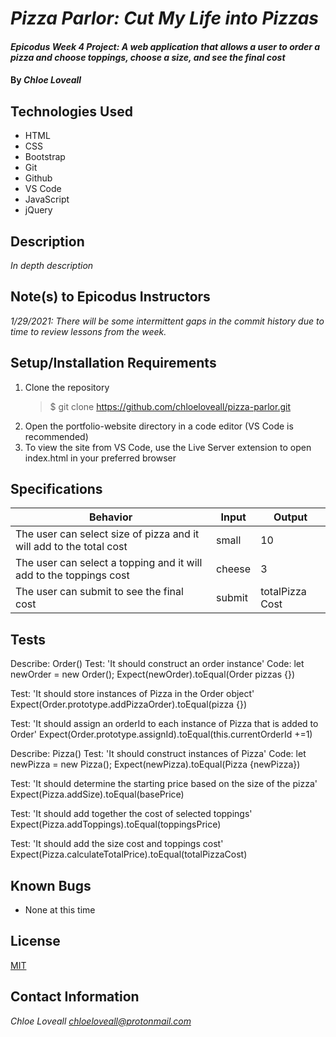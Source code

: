 # _Pizza Parlor: Cut My Life into Pizzas_

#### _Epicodus Week 4 Project: A web application that allows a user to order a pizza and choose toppings, choose a size, and see the final cost_

#### By _**Chloe Loveall**_

## Technologies Used

* HTML
* CSS
* Bootstrap
* Git
* Github
* VS Code
* JavaScript
* jQuery

## Description

_In depth description_

## Note(s) to Epicodus Instructors

_1/29/2021: There will be some intermittent gaps in the commit history due to time to review lessons from the week._

## Setup/Installation Requirements

1. Clone the repository
    >$ git clone https://github.com/chloeloveall/pizza-parlor.git
2. Open the portfolio-website directory in a code editor (VS Code is recommended)
3. To view the site from VS Code, use the Live Server extension to open index.html in your preferred browser 

## Specifications 

| Behavior                                                               | Input      | Output          |
| ---------------------------------------------------------------------- | ---------- | --------------- |
| The user can select size of pizza and it will add to the total cost    | small      | 10              |
| The user can select a topping and it will add to the toppings cost     | cheese     | 3               |
| The user can submit to see the final cost                              | submit     | totalPizza Cost |

## Tests 

Describe: Order()
Test: 'It should construct an order instance'
Code: let newOrder = new Order();
Expect(newOrder).toEqual(Order pizzas {})

Test: 'It should store instances of Pizza in the Order object'
Expect(Order.prototype.addPizzaOrder).toEqual(pizza {})

Test: 'It should assign an orderId to each instance of Pizza that is added to Order'
Expect(Order.prototype.assignId).toEqual(this.currentOrderId +=1)

Describe: Pizza()
Test: 'It should construct instances of Pizza'
Code: let newPizza = new Pizza();
Expect(newPizza).toEqual(Pizza {newPizza})

Test: 'It should determine the starting price based on the size of the pizza'
Expect(Pizza.addSize).toEqual(basePrice)

Test: 'It should add together the cost of selected toppings'
Expect(Pizza.addToppings).toEqual(toppingsPrice)

Test: 'It should add the size cost and toppings cost'
Expect(Pizza.calculateTotalPrice).toEqual(totalPizzaCost)

## Known Bugs

* None at this time

## License

[MIT](LICENSE.md)

## Contact Information

_Chloe Loveall <chloeloveall@protonmail.com>_